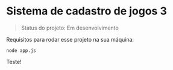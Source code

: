 <h1>Sistema de cadastro de jogos 3</h1>

> Status do projeto: Em desenvolvimento

Requisitos para rodar esse projeto na sua máquina:
```
node app.js
```
Teste!
